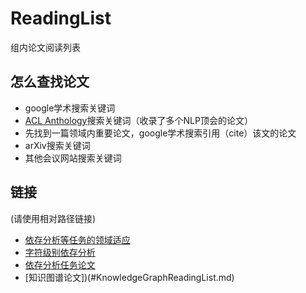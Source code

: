 # ReadingList

组内论文阅读列表

## 怎么查找论文

- google学术搜索关键词
- [ACL Anthology](https://www.aclweb.org/anthology/)搜索关键词（收录了多个NLP顶会的论文）
- 先找到一篇领域内重要论文，google学术搜索引用（cite）该文的论文
- arXiv搜索关键词
- 其他会议网站搜索关键词

## 链接

(请使用相对路径链接)



- [依存分析等任务的领域适应](domain_adaptation_parsing.md)
- [字符级别依存分析](character_dependency.md)
- [依存分析任务论文](dependency_parsing.md)
- [知识图谱论文])(#KnowledgeGraphReadingList.md)
